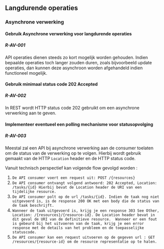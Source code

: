 ## Langdurende operaties
### Asynchrone verwerking
#### Gebruik Asynchrone verwerking voor langdurende operaties
##### R-AV-001
API operaties dienen steeds zo kort mogelijk worden gehouden. Indien bepaalde operaties toch langer zouden duren, zoals bijvoorbeeld update operaties, dan kunnen deze asynchroon worden afgehandeld indien functioneel mogelijk.

#### Gebruik minimaal status code 202 Accepted
##### R-AV-002
In REST wordt HTTP status code 202 gebruikt om een asynchrone verwerking aan te geven.

#### Implementeer eventueel een polling mechanisme voor statusopvolging
##### R-AV-003
Meestal zal een API bij asynchrone verwerking aan de consumer toelaten om de status van de verwerking op te volgen.
Hierbij wordt gebruik gemaakt van de HTTP `Location` header en de HTTP status code.

Vanuit technisch perspectief kan volgende flow gevolgd worden :

1.  `De API consumer voert een request uit: POST /{resources}`
2.  `De API consumer ontvangt volgend antwoord: 202 Accepted, Location: /tasks/{id} Hierbij bevat de Location header de URI van een tijdelijke resource.`
3.  `De API consumer polt op de url /tasks/{id}. Indien de taak nog niet uitgevoerd is, is de response 200 OK met een body die de status van de taak beschrijft.`
4.  `Wanneer de taak uitgevoerd is, krijg je een response 303 See Other, Location: /{resources}/{resource-id}. De Location header bevat in dit geval de URI van de definitieve resource.  Wanneer er een fout is gebeurd bij het uitvoeren van de taak, krijg je een error response met de details van het probleem en de toepasselijke statuscode.`
5.  `De API consumer kan een request uitvoeren op de gegeven url : GET /resources/{resource-id} om de resource representatie op te halen.`
